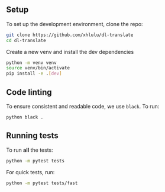 ## Setup

To set up the development environment, clone the repo:

```bash
git clone https://github.com/xhlulu/dl-translate
cd dl-translate
```

Create a new venv and install the dev dependencies
```bash
python -m venv venv
source venv/bin/activate
pip install -e .[dev]
```

## Code linting

To ensure consistent and readable code, we use `black`. To run:

```bash
python black .
```

## Running tests

To run **all** the tests:
```bash
python -m pytest tests
```

For quick tests, run:
```bash
python -m pytest tests/fast
```